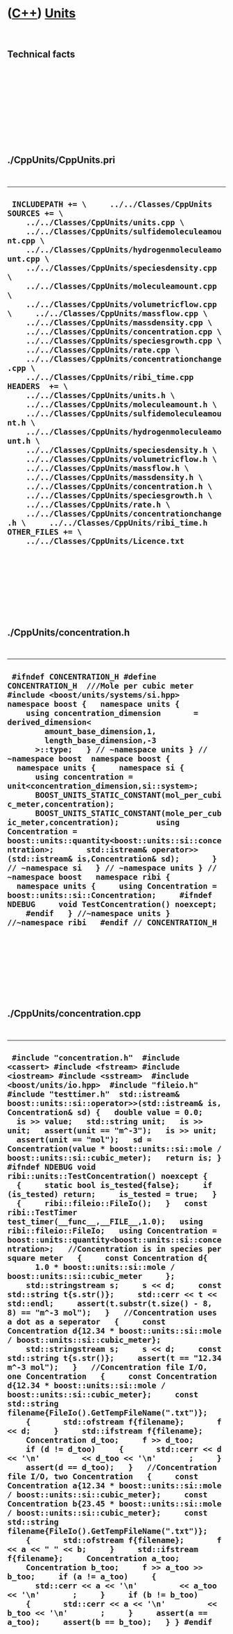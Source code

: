 



 

 

 

 

 

([C++](Cpp.htm)) [Units](CppUnits.htm)
======================================

 

Technical facts
---------------

 

 

 

 

 

 

./CppUnits/CppUnits.pri
-----------------------

 

  --------------------------------------------------------------------------------------------------------------------------------------------------------------------------------------------------------------------------------------------------------------------------------------------------------------------------------------------------------------------------------------------------------------------------------------------------------------------------------------------------------------------------------------------------------------------------------------------------------------------------------------------------------------------------------------------------------------------------------------------------------------------------------------------------------------------------------------------------------------------------------------------------------------------------------------------------------------------------------------------------------------------------------------------------------------------------------------------------------------------------------------------------------------------------------------------------------------------------------------------------------------------------------------------------------------------------------------------------------------------------
  ` INCLUDEPATH += \     ../../Classes/CppUnits  SOURCES += \     ../../Classes/CppUnits/units.cpp \     ../../Classes/CppUnits/sulfidemoleculeamount.cpp \     ../../Classes/CppUnits/hydrogenmoleculeamount.cpp \     ../../Classes/CppUnits/speciesdensity.cpp \     ../../Classes/CppUnits/moleculeamount.cpp \     ../../Classes/CppUnits/volumetricflow.cpp \     ../../Classes/CppUnits/massflow.cpp \     ../../Classes/CppUnits/massdensity.cpp \     ../../Classes/CppUnits/concentration.cpp \     ../../Classes/CppUnits/speciesgrowth.cpp \     ../../Classes/CppUnits/rate.cpp \     ../../Classes/CppUnits/concentrationchange.cpp \     ../../Classes/CppUnits/ribi_time.cpp  HEADERS  += \     ../../Classes/CppUnits/units.h \     ../../Classes/CppUnits/moleculeamount.h \     ../../Classes/CppUnits/sulfidemoleculeamount.h \     ../../Classes/CppUnits/hydrogenmoleculeamount.h \     ../../Classes/CppUnits/speciesdensity.h \     ../../Classes/CppUnits/volumetricflow.h \     ../../Classes/CppUnits/massflow.h \     ../../Classes/CppUnits/massdensity.h \     ../../Classes/CppUnits/concentration.h \     ../../Classes/CppUnits/speciesgrowth.h \     ../../Classes/CppUnits/rate.h \     ../../Classes/CppUnits/concentrationchange.h \     ../../Classes/CppUnits/ribi_time.h  OTHER_FILES += \     ../../Classes/CppUnits/Licence.txt`
  --------------------------------------------------------------------------------------------------------------------------------------------------------------------------------------------------------------------------------------------------------------------------------------------------------------------------------------------------------------------------------------------------------------------------------------------------------------------------------------------------------------------------------------------------------------------------------------------------------------------------------------------------------------------------------------------------------------------------------------------------------------------------------------------------------------------------------------------------------------------------------------------------------------------------------------------------------------------------------------------------------------------------------------------------------------------------------------------------------------------------------------------------------------------------------------------------------------------------------------------------------------------------------------------------------------------------------------------------------------------------

 

 

 

 

 

./CppUnits/concentration.h
--------------------------

 

  -------------------------------------------------------------------------------------------------------------------------------------------------------------------------------------------------------------------------------------------------------------------------------------------------------------------------------------------------------------------------------------------------------------------------------------------------------------------------------------------------------------------------------------------------------------------------------------------------------------------------------------------------------------------------------------------------------------------------------------------------------------------------------------------------------------------------------------------------------------------------------------------------------------------------------------------------------------------------------------------------------------------------------------------------------------------------------------------------------------------
  ` #ifndef CONCENTRATION_H #define CONCENTRATION_H  ///Mole per cubic meter #include <boost/units/systems/si.hpp>  namespace boost {   namespace units {     using concentration_dimension       = derived_dimension<         amount_base_dimension,1,         length_base_dimension,-3       >::type;   } // ~namespace units } // ~namespace boost  namespace boost {   namespace units {     namespace si {        using concentration = unit<concentration_dimension,si::system>;       BOOST_UNITS_STATIC_CONSTANT(mol_per_cubic_meter,concentration);       BOOST_UNITS_STATIC_CONSTANT(mole_per_cubic_meter,concentration);        using Concentration = boost::units::quantity<boost::units::si::concentration>;       std::istream& operator>>(std::istream& is,Concentration& sd);       } // ~namespace si   } // ~namespace units } // ~namespace boost   namespace ribi {   namespace units {     using Concentration = boost::units::si::Concentration;     #ifndef NDEBUG     void TestConcentration() noexcept;     #endif   } //~namespace units } //~namespace ribi   #endif // CONCENTRATION_H`
  -------------------------------------------------------------------------------------------------------------------------------------------------------------------------------------------------------------------------------------------------------------------------------------------------------------------------------------------------------------------------------------------------------------------------------------------------------------------------------------------------------------------------------------------------------------------------------------------------------------------------------------------------------------------------------------------------------------------------------------------------------------------------------------------------------------------------------------------------------------------------------------------------------------------------------------------------------------------------------------------------------------------------------------------------------------------------------------------------------------------

 

 

 

 

 

./CppUnits/concentration.cpp
----------------------------

 

  ----------------------------------------------------------------------------------------------------------------------------------------------------------------------------------------------------------------------------------------------------------------------------------------------------------------------------------------------------------------------------------------------------------------------------------------------------------------------------------------------------------------------------------------------------------------------------------------------------------------------------------------------------------------------------------------------------------------------------------------------------------------------------------------------------------------------------------------------------------------------------------------------------------------------------------------------------------------------------------------------------------------------------------------------------------------------------------------------------------------------------------------------------------------------------------------------------------------------------------------------------------------------------------------------------------------------------------------------------------------------------------------------------------------------------------------------------------------------------------------------------------------------------------------------------------------------------------------------------------------------------------------------------------------------------------------------------------------------------------------------------------------------------------------------------------------------------------------------------------------------------------------------------------------------------------------------------------------------------------------------------------------------------------------------------------------------------------------------------------------------------------------------------------------------------------------------------------------------------------------------------------------------------------------------------------------------------------------------------------------------------------------------------------------------------------------------------------------------------------------------------------------------------------------------------------------------------------------------------------------------------------------------------------------------------------------------------------------------
  ` #include "concentration.h"  #include <cassert> #include <fstream> #include <iostream> #include <sstream>  #include <boost/units/io.hpp>  #include "fileio.h" #include "testtimer.h"  std::istream& boost::units::si::operator>>(std::istream& is, Concentration& sd) {   double value = 0.0;   is >> value;   std::string unit;   is >> unit;   assert(unit == "m^-3");   is >> unit;   assert(unit == "mol");   sd = Concentration(value * boost::units::si::mole / boost::units::si::cubic_meter);   return is; }  #ifndef NDEBUG void ribi::units::TestConcentration() noexcept {   {     static bool is_tested{false};     if (is_tested) return;     is_tested = true;   }   {     ribi::fileio::FileIo();   }   const ribi::TestTimer test_timer(__func__,__FILE__,1.0);   using ribi::fileio::FileIo;   using Concentration = boost::units::quantity<boost::units::si::concentration>;   //Concentration is in species per square meter   {     const Concentration d{       1.0 * boost::units::si::mole / boost::units::si::cubic_meter     };     std::stringstream s;     s << d;     const std::string t{s.str()};     std::cerr << t << std::endl;     assert(t.substr(t.size() - 8, 8) == "m^-3 mol");   }   //Concentration uses a dot as a seperator   {     const Concentration d{12.34 * boost::units::si::mole / boost::units::si::cubic_meter};     std::stringstream s;     s << d;     const std::string t{s.str()};     assert(t == "12.34 m^-3 mol");   }   //Concentration file I/O, one Concentration   {     const Concentration d{12.34 * boost::units::si::mole / boost::units::si::cubic_meter};     const std::string filename{FileIo().GetTempFileName(".txt")};     {       std::ofstream f{filename};       f << d;     }     std::ifstream f{filename};     Concentration d_too;     f >> d_too;     if (d != d_too)     {       std::cerr << d << '\n'         << d_too << '\n'       ;     }     assert(d == d_too);   }   //Concentration file I/O, two Concentration   {     const Concentration a{12.34 * boost::units::si::mole / boost::units::si::cubic_meter};     const Concentration b{23.45 * boost::units::si::mole / boost::units::si::cubic_meter};     const std::string filename{FileIo().GetTempFileName(".txt")};     {       std::ofstream f{filename};       f << a << " " << b;     }     std::ifstream f{filename};     Concentration a_too;     Concentration b_too;     f >> a_too >> b_too;     if (a != a_too)     {       std::cerr << a << '\n'         << a_too << '\n'       ;     }     if (b != b_too)     {       std::cerr << a << '\n'         << b_too << '\n'       ;     }     assert(a == a_too);     assert(b == b_too);   } } #endif`
  ----------------------------------------------------------------------------------------------------------------------------------------------------------------------------------------------------------------------------------------------------------------------------------------------------------------------------------------------------------------------------------------------------------------------------------------------------------------------------------------------------------------------------------------------------------------------------------------------------------------------------------------------------------------------------------------------------------------------------------------------------------------------------------------------------------------------------------------------------------------------------------------------------------------------------------------------------------------------------------------------------------------------------------------------------------------------------------------------------------------------------------------------------------------------------------------------------------------------------------------------------------------------------------------------------------------------------------------------------------------------------------------------------------------------------------------------------------------------------------------------------------------------------------------------------------------------------------------------------------------------------------------------------------------------------------------------------------------------------------------------------------------------------------------------------------------------------------------------------------------------------------------------------------------------------------------------------------------------------------------------------------------------------------------------------------------------------------------------------------------------------------------------------------------------------------------------------------------------------------------------------------------------------------------------------------------------------------------------------------------------------------------------------------------------------------------------------------------------------------------------------------------------------------------------------------------------------------------------------------------------------------------------------------------------------------------------------------------------

 

 

 

 

 

./CppUnits/concentrationchange.h
--------------------------------

 

  -----------------------------------------------------------------------------------------------------------------------------------------------------------------------------------------------------------------------------------------------------------------------------------------------------------------------------------------------------------------------------------------------------------------------------------------------------------------------------------------------------------------------------------------------------------------------------------------------------------------------------------------------------------------------------------------------------------------------------------------------------------------------------------------------------------------------------------------------------------------------------------------------------------------------------------------------------------------------------------------------------------------------------------------------------------------------------------------------------------------------------------------------------------------------------------------------------------------------------------------------------------------------------------------------------------------------------------------------------------------------------------------------------------------------------------------------------------------------------------------------------------------------------
  ` #ifndef CONCENTRATIONCHANGE_H #define CONCENTRATIONCHANGE_H  //Species growth: // The change in species density per time  #include "concentration.h" #include <boost/units/systems/si.hpp>  #pragma GCC diagnostic push #pragma GCC diagnostic ignored "-Weffc++" #pragma GCC diagnostic ignored "-Wunused-local-typedefs" #include <boost/units/io.hpp> #include <boost/units/systems/si.hpp> #include <boost/units/systems/si/prefixes.hpp> #pragma GCC diagnostic pop  namespace boost {   namespace units {     typedef derived_dimension<       amount_base_dimension,1,       length_base_dimension,-3,       time_base_dimension,-1     >::type concentration_change_dimension;   } // namespace units } // namespace boost  namespace boost {   namespace units {     namespace si {       typedef unit<concentration_change_dimension,si::system> concentration_change;       BOOST_UNITS_STATIC_CONSTANT(mole_per_cubic_meter_per_second,concentration_change);        using ConcentrationChange = boost::units::quantity<boost::units::si::concentration_change>;       std::istream& operator>>(std::istream& is,ConcentrationChange& sd);      } // namespace si   } // namespace units } //namespace boost  namespace ribi {   namespace units {      using ConcentrationChange = boost::units::quantity<boost::units::si::concentration_change>;      #ifndef NDEBUG     void TestConcentrationChange() noexcept;     #endif   } //~namespace units } //~namespace ribi   #endif // CONCENTRATIONCHANGE_H`
  -----------------------------------------------------------------------------------------------------------------------------------------------------------------------------------------------------------------------------------------------------------------------------------------------------------------------------------------------------------------------------------------------------------------------------------------------------------------------------------------------------------------------------------------------------------------------------------------------------------------------------------------------------------------------------------------------------------------------------------------------------------------------------------------------------------------------------------------------------------------------------------------------------------------------------------------------------------------------------------------------------------------------------------------------------------------------------------------------------------------------------------------------------------------------------------------------------------------------------------------------------------------------------------------------------------------------------------------------------------------------------------------------------------------------------------------------------------------------------------------------------------------------------

 

 

 

 

 

./CppUnits/concentrationchange.cpp
----------------------------------

 

  -----------------------------------------------------------------------------------------------------------------------------------------------------------------------------------------------------------------------------------------------------------------------------------------------------------------------------------------------------------------------------------------------------------------------------------------------------------------------------------------------------------------------------------------------------------------------------------------------------------------------------------------------------------------------------------------------------------------------------------------------------------------------------------------------------------------------------------------------------------------------------------------------------------------------------------------------------------------------------------------------------------------------------------------------------------------------------------------------------------------------------------------------------------------------------------------------------------------------------------------------------------------------------------------------------------------------------------------------------------------------------------------------------------------------------------------------------------------------------------------------------------------------------------------------------------------------------------------------------------------------------------------------------------------------------------------------------------------------------------------------------------------------------------------------------------------------------------------------------------------------------------------------------------------------------------------------------------------------------------------------------------------------------------------------------------------------------------------------------------------------------------------------------------------------------------------------------------------------------------------------------------------------------------------------------------------------------------------------------------------------------------------------------------------------------------------------------------------------------------------------------------------------------------------------------------------------------------------------------------------------------------------------------------------------------------------------------------------------------------------------------------------------------------------------------------------------------------------------------------------------------------------------------------------------------------------------------------------------------------------------------------------------------------------------------------------------------------------------------------------------------------------------------------------------------------------------------------------------------------------------------------------------------------------------------------------------------------------------------------------------------------------------------------------------------------------------------------------------------------------------------------------------------------------------------------------------------------------------------------------------------------------------------------------------------------------------------------------------------------------------------------------------------------------------------------------------------------------------------------------------------------------------------------------------------------------------------------------------------------------------------------------------------------------------------------------------------------------------------------------------------------------------------------------------------------------------------------------------------------------------------------------------------------------------------------------------------------------------------------------------
  `  #include "concentrationchange.h"  #include <boost/units/io.hpp>  #include <iostream> #include <fstream> #include <sstream>  #include "fileio.h" #include "testtimer.h"  #include "concentration.h" #include "rate.h"  std::istream& boost::units::si::operator>>(std::istream& is, ConcentrationChange& sd) {   double value = 0.0;   is >> value;   std::string unit;   is >> unit;   assert(unit == "m^-3");   is >> unit;   assert(unit == "mol");   is >> unit;   assert(unit == "s^-1");   sd = ConcentrationChange(     value     * boost::units::si::mole_per_cubic_meter_per_second);   return is; }  #ifndef NDEBUG void ribi::units::TestConcentrationChange() noexcept {   {     static bool is_tested{false};     if (is_tested) return;     is_tested = true;   }   {     ribi::fileio::FileIo();     TestConcentration();     TestRate();   }   const TestTimer test_timer(__func__,__FILE__,1.0);   using ribi::fileio::FileIo;   using ConcentrationChange = boost::units::quantity<boost::units::si::concentration_change>;   //Concentration density is in species per square meter   {     const ConcentrationChange d{       1.0 * boost::units::si::mole_per_cubic_meter_per_second};     std::stringstream s;     s << d;     const std::string t{s.str()};     //std::cerr << t << std::endl;     assert(t.substr(t.size() - 13,13) == "m^-3 mol s^-1");   }   //Concentration density uses a dot as a seperator   {     const ConcentrationChange d{12.34 * boost::units::si::mole_per_cubic_meter_per_second};     std::stringstream s;     s << d;     const std::string t{s.str()};     assert(t == "12.34 m^-3 mol s^-1");   }   //Concentration growth can be multiplied by an area to obtain the growth rate   {     using Area = boost::units::quantity<boost::units::si::area>;     const ConcentrationChange d{0.1 * boost::units::si::mole_per_cubic_meter_per_second};     const Area a(123.4 * boost::units::si::square_meter);     const auto n = d * a;     std::stringstream s;     s << n;     const std::string t{s.str()};     assert(t.substr(t.size() - 4, 4) == "s^-1");   }   //Concentration density file I/O, one ConcentrationChange   {     const ConcentrationChange d{12.34 * boost::units::si::mole_per_cubic_meter_per_second};     const std::string filename{FileIo().GetTempFileName(".txt")};     {       std::ofstream f{filename};       f << d;     }     std::ifstream f{filename};     ConcentrationChange d_too;     f >> d_too;     if (d != d_too)     {       std::cerr << d << '\n'         << d_too << '\n'       ;     }     assert(d == d_too);   }   //Concentration density file I/O, two ConcentrationChange   {     const ConcentrationChange a{12.34 * boost::units::si::mole_per_cubic_meter_per_second};     const ConcentrationChange b{23.45 * boost::units::si::mole_per_cubic_meter_per_second};     const std::string filename{FileIo().GetTempFileName(".txt")};     {       std::ofstream f{filename};       f << a << " " << b;     }     std::ifstream f{filename};     ConcentrationChange a_too;     ConcentrationChange b_too;     f >> a_too >> b_too;     if (a != a_too)     {       std::cerr << a << '\n'         << a_too << '\n'       ;     }     assert(a == a_too);     if (b != b_too)     {       std::cerr << b << '\n'         << b_too << '\n'       ;     }     assert(b == b_too);   }   //Combining ConcentrationDensity, ConcentrationChange and Rate   //Exponential growth   {     const double n_unitless{0.7};     const double r_unitless{1.3};     const Concentration n{n_unitless * boost::units::si::mole_per_cubic_meter};     const Rate r{r_unitless * boost::units::si::per_second};     const ConcentrationChange dndt{n * r};     assert(dndt.value() == n_unitless * r_unitless);   }   //Logistic growth   {     const double n_unitless{0.7};     const double k_unitless{2.0};     const double r_unitless{1.3};     const Concentration n{n_unitless * boost::units::si::mole_per_cubic_meter};     const Concentration k{k_unitless * boost::units::si::mole_per_cubic_meter};     const Rate r{r_unitless * boost::units::si::per_second};     const ConcentrationChange dndt{ n * r * (1.0 - (n / k))};     assert(dndt.value() == n_unitless * r_unitless * (1.0 - (n_unitless / k_unitless)));   }   assert(1==2); } #endif`
  -----------------------------------------------------------------------------------------------------------------------------------------------------------------------------------------------------------------------------------------------------------------------------------------------------------------------------------------------------------------------------------------------------------------------------------------------------------------------------------------------------------------------------------------------------------------------------------------------------------------------------------------------------------------------------------------------------------------------------------------------------------------------------------------------------------------------------------------------------------------------------------------------------------------------------------------------------------------------------------------------------------------------------------------------------------------------------------------------------------------------------------------------------------------------------------------------------------------------------------------------------------------------------------------------------------------------------------------------------------------------------------------------------------------------------------------------------------------------------------------------------------------------------------------------------------------------------------------------------------------------------------------------------------------------------------------------------------------------------------------------------------------------------------------------------------------------------------------------------------------------------------------------------------------------------------------------------------------------------------------------------------------------------------------------------------------------------------------------------------------------------------------------------------------------------------------------------------------------------------------------------------------------------------------------------------------------------------------------------------------------------------------------------------------------------------------------------------------------------------------------------------------------------------------------------------------------------------------------------------------------------------------------------------------------------------------------------------------------------------------------------------------------------------------------------------------------------------------------------------------------------------------------------------------------------------------------------------------------------------------------------------------------------------------------------------------------------------------------------------------------------------------------------------------------------------------------------------------------------------------------------------------------------------------------------------------------------------------------------------------------------------------------------------------------------------------------------------------------------------------------------------------------------------------------------------------------------------------------------------------------------------------------------------------------------------------------------------------------------------------------------------------------------------------------------------------------------------------------------------------------------------------------------------------------------------------------------------------------------------------------------------------------------------------------------------------------------------------------------------------------------------------------------------------------------------------------------------------------------------------------------------------------------------------------------------------------------------------------------------------------

 

 

 

 

 

./CppUnits/hydrogenmoleculeamount.h
-----------------------------------

 

  ----------------------------------------------------------------------------------------------------------------------------------------------------------------------------------------------------------------------------------------------------------------------------------------------------------------------------------------------------------------------------------------------------------------------------------------------------------------------------------------------------------------------------------------------------------------------------------------------------------------------------------------------------------------------------------------------------------------------------------------------------------------------------------------------------------------------------------------------------------------------------------------------------------------------------------------------
  ` #ifndef HYDROGENMOLECULEAMOUNT_H #define HYDROGENMOLECULEAMOUNT_H  #include <boost/units/systems/si.hpp>  namespace boost {   namespace units {     struct hydrogen_molecule_amount_dimension_tag : base_dimension<boost::units::amount_base_dimension,1>{};     typedef derived_dimension<hydrogen_molecule_amount_dimension_tag,1>::type hydrogen_molecule_amount_dimension;   } // namespace units } // namespace boost   namespace boost {   namespace units {     namespace si {       typedef unit<hydrogen_molecule_amount_dimension,si::system> hydrogen_molecule_amount;       BOOST_UNITS_STATIC_CONSTANT(hydrogen_molecules_mol,hydrogen_molecule_amount);     } // namespace si   } // namespace units } //namespace boost  namespace ribi {   namespace units {     #ifndef NDEBUG     void TestHydrogenMoleculeAmount() noexcept;     #endif   } //~namespace units } //~namespace ribi  #endif // HYDROGENMOLECULEAMOUNT_H`
  ----------------------------------------------------------------------------------------------------------------------------------------------------------------------------------------------------------------------------------------------------------------------------------------------------------------------------------------------------------------------------------------------------------------------------------------------------------------------------------------------------------------------------------------------------------------------------------------------------------------------------------------------------------------------------------------------------------------------------------------------------------------------------------------------------------------------------------------------------------------------------------------------------------------------------------------------

 

 

 

 

 

./CppUnits/hydrogenmoleculeamount.cpp
-------------------------------------

 

  -------------------------------------------------------------------------------------------------------------------------------------------------------------------------------------------------------------------------------------------------------------------------------------------------------------------------------------------------------------------------------------------------------------------------------------------------------------------------------------------------------------------------------------------------------------------------------------------------------------------------------------------------------------------------------------------------------------------------------------------------------------------------------------------------------------------------------------------------------------------------------------------------------------------------------------------------------------------------------------------------------------------------------------------------------------------------------------------------------------------------------------------------------------------------------------------------------------------------------------------------------------------------------------------------------------------------------------------------------------------------------------------------------------------------------------------------------------------------------------------
  ` #ifndef NDEBUG #include "hydrogenmoleculeamount.h"  #include <sstream> #include <iostream>  #include <boost/units/io.hpp>  #include "testtimer.h" void ribi::units::TestHydrogenMoleculeAmount() noexcept {   {     static bool is_tested{false};     if (is_tested) return;     is_tested = true;   }   using HydrogenMoleculeAmount = boost::units::quantity<boost::units::si::hydrogen_molecule_amount>;   //Hydrogen molecule amounts can be displayed   {     const HydrogenMoleculeAmount sa{1.0 * boost::units::si::hydrogen_molecules_mol};     std::stringstream s;     s << sa;     const std::string t{s.str()};     assert(!t.empty());   }   //#define FIX_ISSUE_999   #ifdef FIX_ISSUE_999   //Hydrogen molecule amounts are in mole   {     const HydrogenMoleculeAmount sa{1.0 * boost::units::si::hydrogen_molecules_mol};     std::stringstream s;     s << sa;     const std::string t{s.str()};     assert(!t.empty());     std::cout << t << std::endl;     assert(t.substr(t.size()-3,3) == "mol");   }   #endif   //Can add hydrogen molecule amounts   {     const double a{1.0};     const double b{2.0};     const double c{a + b};     const HydrogenMoleculeAmount sa{a * boost::units::si::hydrogen_molecules_mol};     const HydrogenMoleculeAmount sb{b * boost::units::si::hydrogen_molecules_mol};     const HydrogenMoleculeAmount sc{sa + sb};     assert(sc == HydrogenMoleculeAmount{c * boost::units::si::hydrogen_molecules_mol});   } } #endif`
  -------------------------------------------------------------------------------------------------------------------------------------------------------------------------------------------------------------------------------------------------------------------------------------------------------------------------------------------------------------------------------------------------------------------------------------------------------------------------------------------------------------------------------------------------------------------------------------------------------------------------------------------------------------------------------------------------------------------------------------------------------------------------------------------------------------------------------------------------------------------------------------------------------------------------------------------------------------------------------------------------------------------------------------------------------------------------------------------------------------------------------------------------------------------------------------------------------------------------------------------------------------------------------------------------------------------------------------------------------------------------------------------------------------------------------------------------------------------------------------------

 

 

 

 

 

./CppUnits/massdensity.h
------------------------

 

  ---------------------------------------------------------------------------------------------------------------------------------------------------------------------------------------------------------------------------------------------------------------------------------------------------------------------------------------------------------------------------------------------------------------------------------------------------------------------------------------------------------------------------------------------------------------------------------------------------------------------------------------------------------------------------------------------------------------------------------------------------------------------------------------------------------------------------------------------------------------------------------------------------------------------------------------------------------------------------------------------------------------------------------------------------------------------------------------------------------------------------------------------------------------------------------------------------------------------------------------------------------------------------------------------------------------------------------------------------------------------------------
  ` #ifndef MASSDENSITY_H #define MASSDENSITY_H  // Mass per square meter //#include <boost/units/systems/si.hpp> #include <boost/units/systems/si/mass_density.hpp>  /* #include <iosfwd> #include <boost/units/systems/si.hpp>   namespace boost {   namespace units {     typedef derived_dimension<       mass_base_dimension,1,       length_base_dimension,-2     >::type mass_density_dimension;   } // ~namespace units } // ~namespace boost  namespace boost {   namespace units {     namespace si {        using mass_density = unit<mass_density_dimension,si::system>;       BOOST_UNITS_STATIC_CONSTANT(mass_per_square_meter,mass_density);       BOOST_UNITS_STATIC_CONSTANT(mass_per_square_meters,mass_density);        using MassDensity = boost::units::quantity<boost::units::si::mass_density>;       std::istream& operator>>(std::istream& is,SpeciesDensity& sd);       } // ~namespace si   } // ~namespace units } // ~namespace boost  */  namespace ribi {   namespace units {      #ifndef NDEBUG     void TestMassDensity() noexcept;     #endif      //using MassDensity = boost::units::quantity<boost::units::si::mass_density>;      //std::string ToStr(const SpeciesDensity& density) noexcept;     //SpeciesDensity ToSpeciesDensity(const std::string& s) noexcept;    } //~namespace units } //~namespace ribi  #endif // MASSDENSITY_H`
  ---------------------------------------------------------------------------------------------------------------------------------------------------------------------------------------------------------------------------------------------------------------------------------------------------------------------------------------------------------------------------------------------------------------------------------------------------------------------------------------------------------------------------------------------------------------------------------------------------------------------------------------------------------------------------------------------------------------------------------------------------------------------------------------------------------------------------------------------------------------------------------------------------------------------------------------------------------------------------------------------------------------------------------------------------------------------------------------------------------------------------------------------------------------------------------------------------------------------------------------------------------------------------------------------------------------------------------------------------------------------------------

 

 

 

 

 

./CppUnits/massdensity.cpp
--------------------------

 

  --------------------------------------------------------------------------------------------------------------------------------------------------------------------------------------------------------------------------------------------------------------------------------------------------------------------------------------------------------------------------------------------------------------------------------------------------------------------------------------------------------------------------------------------------------------------------------------------------------------------------------------------------------------------------------------------------------------------------------------------------------------------------------------------------------------------------------------------------------------------------------------------------------------------------------------------------------------------------------------------------------------------------------------------------------------------------------------------------------------------------------------------------------------------------------------------------------------------------------------------------------------------------------------------------------------------------------------------------------------------------------------------------------------------------------------------------------------------------------------------------------------------------------------------------------------------------------------------------------------------------------------------------------------------------------------------------------------------------------------------------------------------------------------------------------------------------------------------------------------------------------------------------------------------------------------------------------------------------------------------------------------------------------------------------------------------------------------------------------------------------------------------------------------------------------------------------------------------------------------------------------------------------------------------------------
  ` #ifndef NDEBUG  #include "massdensity.h"  #include <boost/units/io.hpp>  #include <iostream> #include <fstream> #include <sstream>  #include "fileio.h" #include "testtimer.h"  #ifdef RIBI_USE_MASS_DENSITY std::istream& boost::units::si::operator>>(std::istream& is, MassDensity& sd) {   double value = 0.0;   is >> value;   std::string unit;   is >> unit;   assert(unit == "m^-2");   sd = MassDensity(value * boost::units::si::mass_per_square_meter);   return is; } #endif  void ribi::units::TestMassDensity() noexcept {   {     static bool is_tested{false};     if (is_tested) return;     is_tested = true;   }   {     ribi::fileio::FileIo();   }   const TestTimer test_timer(__func__,__FILE__,1.0);   #ifdef RIBI_USE_MASS_DENSITY   using ribi::fileio::FileIo;   using MassDensity = boost::units::quantity<boost::units::si::mass_density>;   //Mass density is in mass per square meter   {     const MassDensity d{1.0 * boost::units::si::mass_per_square_meter};     std::stringstream s;     s << d;     const std::string t{s.str()};     assert(t.substr(t.size() - 4, 4) == "m^-2");   }   //Mass density uses a dot as a seperator   {     const MassDensity d{12.34 * boost::units::si::mass_per_square_meter};     std::stringstream s;     s << d;     const std::string t{s.str()};     assert(t == "12.34 m^-2");   }   //Mass density can be multiplied by an area to obtain the number of mass   {     using Area = boost::units::quantity<boost::units::si::area>;     const MassDensity d{0.1 * boost::units::si::mass_per_square_meter};     const Area a(123.4 * boost::units::si::square_meter);     const auto n = d * a;     std::stringstream s;     s << n;     const std::string t{s.str()};     assert(t.substr(t.size() - 13, 13) == "dimensionless");   }   //Mass density file I/O   {     const MassDensity d{12.34 * boost::units::si::mass_per_square_meter};     const std::string filename{FileIo().GetTempFileName(".txt")};     {       std::ofstream f{filename};       f << d;     }     std::ifstream f{filename};     MassDensity d_too;     f >> d_too;     if (d != d_too)     {       std::cerr << d << '\n'         << d_too << '\n'       ;     }     assert(d == d_too);   }   #endif // RIBI_USE_MASS_DENSITY }  #endif`
  --------------------------------------------------------------------------------------------------------------------------------------------------------------------------------------------------------------------------------------------------------------------------------------------------------------------------------------------------------------------------------------------------------------------------------------------------------------------------------------------------------------------------------------------------------------------------------------------------------------------------------------------------------------------------------------------------------------------------------------------------------------------------------------------------------------------------------------------------------------------------------------------------------------------------------------------------------------------------------------------------------------------------------------------------------------------------------------------------------------------------------------------------------------------------------------------------------------------------------------------------------------------------------------------------------------------------------------------------------------------------------------------------------------------------------------------------------------------------------------------------------------------------------------------------------------------------------------------------------------------------------------------------------------------------------------------------------------------------------------------------------------------------------------------------------------------------------------------------------------------------------------------------------------------------------------------------------------------------------------------------------------------------------------------------------------------------------------------------------------------------------------------------------------------------------------------------------------------------------------------------------------------------------------------------------

 

 

 

 

 

./CppUnits/massflow.h
---------------------

 

  ---------------------------------------------------------------------------------------------------------------------------------------------------------------------------------------------------------------------------------------------------------------------------------------------------------------------------------------------------------------------------------------------------------------------------------------------------------------------------------------------------------------------------------------------------------------------------------------------------------------------------------------------------------------------------------------------------------------------------------------------------------------------------------------------------------------------------------------------------------------------------------------------------------------------------------------------------------------------------
  ` #ifndef MASSFLOW_H #define MASSFLOW_H  #include <boost/units/systems/si.hpp>  namespace boost {   namespace units {     typedef derived_dimension<         mass_base_dimension,1,         time_base_dimension,-1       >::type mass_flow_dimension     ;   } // namespace units } // namespace boost  namespace boost {   namespace units {     namespace si {       typedef unit<mass_flow_dimension,si::system> mass_flow;       BOOST_UNITS_STATIC_CONSTANT(kilogram_per_second,mass_flow);       BOOST_UNITS_STATIC_CONSTANT(kilogramme_meters_per_second,mass_flow);       BOOST_UNITS_STATIC_CONSTANT(kilograms_metre_per_second,mass_flow);       BOOST_UNITS_STATIC_CONSTANT(kilogrammes_metres_per_second,mass_flow);     } // namespace si   } // namespace units } //namespace boost  namespace ribi {   namespace units {     #ifndef NDEBUG     void TestMassFlow() noexcept;     #endif   } //~namespace units } //~namespace ribi  #endif // MASSFLOW_H`
  ---------------------------------------------------------------------------------------------------------------------------------------------------------------------------------------------------------------------------------------------------------------------------------------------------------------------------------------------------------------------------------------------------------------------------------------------------------------------------------------------------------------------------------------------------------------------------------------------------------------------------------------------------------------------------------------------------------------------------------------------------------------------------------------------------------------------------------------------------------------------------------------------------------------------------------------------------------------------------

 

 

 

 

 

./CppUnits/massflow.cpp
-----------------------

 

  ----------------------------------------------------------------------------------------------------------------------------------------------------------------------------------------------------------------------------------------------------------------------------------------------------------------------------------------------------------------------------------------------------------------------------------------------------------------------------------------------------------------------------------------------------------------------------------------------------------------------------------------------------------------------------------------------------------------------------------------------------------------------------------------------------------------------------------------------------------------------------------------------------------------------------------------------------------------------------------------------------------------------------------------------------------------------------------------------------------------------------------------------------------------------------------------------------------------------------------------------------------------------------------------------------------------------------------------------------------------------------------------------------------------------------------------------------------------------------------------------------------------------------------------------------------------------------------------------------------------------------------------------------------------------------------------------------------------------------------------------------------------------------------------------------------------------------------------------------------------------------------------------------------------------------------------------------------------------------------------------------------------------------------------------------------
  ` #ifndef NDEBUG #include "massflow.h"  #include <iostream> #include <sstream>  #include <boost/units/io.hpp>  #include "testtimer.h" #include "volumetricflow.h"  void ribi::units::TestMassFlow() noexcept {   {     static bool is_tested{false};     if (is_tested) return;     is_tested = true;   }   const TestTimer test_timer(__func__,__FILE__,1.0);   //Allow one extra TestTimer, to test MassFlow <-> VolumetricFlow   test_timer.SetMaxCnt(2);    using MassFlow = boost::units::quantity<boost::units::si::mass_flow>;   using Mass = boost::units::quantity<boost::units::si::mass>;   using Time = boost::units::quantity<boost::units::si::time>;   //MassFlow has unit mass per second, 'kg s^-1'   {     const MassFlow phi_m{         1.0       * boost::units::si::kilogram / boost::units::si::second     };     std::stringstream s;     s << phi_m;     const std::string t{s.str()};     assert(t.substr(t.size() - 7,7) == "kg s^-1");   }   //MassFlow can be obtained by dividing a mass by a time unit   {     const Mass mass{1.0 * boost::units::si::kilogram};     const Time time{1.0 * boost::units::si::second};     const MassFlow phi_m{mass / time};   }   //MassFlow can be converted to VolumetricFlow   {     using Volume = boost::units::quantity<boost::units::si::volume>;     using VolumetricFlow = boost::units::quantity<boost::units::si::volumetric_flow>;     using Density = boost::units::quantity<boost::units::si::mass_density>;      const Volume v{1.0 * boost::units::si::cubic_meter};     const Time t{1.0 * boost::units::si::second};     const MassFlow phi_m{       1.0 * boost::units::si::kilogram / boost::units::si::second     };     const Density d{       1.0 * boost::units::si::kilogram / boost::units::si::cubic_meter     };     const VolumetricFlow phi_v{phi_m / d};     //const VolumetricFlow phi_v_wrong{phi_m * d}; //GOOD: does not compile     //const VolumetricFlow phi_v_wrong{d / phi_m}; //GOOD: does not compile   }   test_timer.SetMaxCnt(1); } #endif`
  ----------------------------------------------------------------------------------------------------------------------------------------------------------------------------------------------------------------------------------------------------------------------------------------------------------------------------------------------------------------------------------------------------------------------------------------------------------------------------------------------------------------------------------------------------------------------------------------------------------------------------------------------------------------------------------------------------------------------------------------------------------------------------------------------------------------------------------------------------------------------------------------------------------------------------------------------------------------------------------------------------------------------------------------------------------------------------------------------------------------------------------------------------------------------------------------------------------------------------------------------------------------------------------------------------------------------------------------------------------------------------------------------------------------------------------------------------------------------------------------------------------------------------------------------------------------------------------------------------------------------------------------------------------------------------------------------------------------------------------------------------------------------------------------------------------------------------------------------------------------------------------------------------------------------------------------------------------------------------------------------------------------------------------------------------------

 

 

 

 

 

./CppUnits/moleculeamount.h
---------------------------

 

  ----------------------------------------------------------------------------------------------------------------------------------------------------------------------------------------------------------------------------------------------------------------------------------------------------------------------------------------------------------------------------------------------------------------------------------------------------------------------------------------------------------------------------------------------------------------------------------------------------------------------------------------------------------------------------------------------------------------------------------------------------------------------------------------------------------------------------
  ` #ifndef MOLECULEAMOUNT_H #define MOLECULEAMOUNT_H  #include <boost/units/systems/si.hpp>  namespace boost {   namespace units {     //1 states that the amount is in moles (of molecules, in this context)     typedef derived_dimension<boost::units::amount_base_dimension,1>::type molecule_amount_dimension;   } // namespace units } // namespace boost   namespace boost {   namespace units {     namespace si {       typedef unit<molecule_amount_dimension,si::system> molecule_amount;       BOOST_UNITS_STATIC_CONSTANT(molecules_mol,molecule_amount);     } // namespace si   } // namespace units } //namespace boost  namespace ribi {   namespace units {     #ifndef NDEBUG     void TestMoleculeAmount() noexcept;     #endif   } //~namespace units } //~namespace ribi  #endif // MOLECULEAMOUNT_H`
  ----------------------------------------------------------------------------------------------------------------------------------------------------------------------------------------------------------------------------------------------------------------------------------------------------------------------------------------------------------------------------------------------------------------------------------------------------------------------------------------------------------------------------------------------------------------------------------------------------------------------------------------------------------------------------------------------------------------------------------------------------------------------------------------------------------------------------

 

 

 

 

 

./CppUnits/moleculeamount.cpp
-----------------------------

 

  ----------------------------------------------------------------------------------------------------------------------------------------------------------------------------------------------------------------------------------------------------------------------------------------------------------------------------------------------------------------------------------------------------------------------------------------------------------------------------------------------------------------------------------------------------------------------------------------------------------------------------------------------------------------------------------------------------------------------------------------------------------------------------------------------------------------------------------------------------------------------------------------------------------------------------------------------------------------------------------------------------------------------------------
  ` #ifndef NDEBUG #include "moleculeamount.h"  #include "units.h"  #include <iostream> #include <sstream>  #include <boost/units/io.hpp>  #include "moleculeamount.h" #include "testtimer.h"  void ribi::units::TestMoleculeAmount() noexcept {   {     static bool is_tested{false};     if (is_tested) return;     is_tested = true;   }   const TestTimer test_timer(__func__,__FILE__,1.0);   using MoleculeAmount = boost::units::quantity<boost::units::si::molecule_amount>;   //Can add molecule amounts   {     const MoleculeAmount a{1.0 * boost::units::si::molecules_mol};     const MoleculeAmount b{1.0 * boost::units::si::molecules_mol};     a + b;   }   //Molecule amounts are in mole   {     using MoleculeAmount = boost::units::quantity<boost::units::si::molecule_amount>;     const MoleculeAmount a{1.0 * boost::units::si::molecules_mol};     std::stringstream s;     s << a;     const std::string t{s.str()};     assert(!t.empty());     assert(t.substr(t.size()-3,3) == "mol");   } } #endif`
  ----------------------------------------------------------------------------------------------------------------------------------------------------------------------------------------------------------------------------------------------------------------------------------------------------------------------------------------------------------------------------------------------------------------------------------------------------------------------------------------------------------------------------------------------------------------------------------------------------------------------------------------------------------------------------------------------------------------------------------------------------------------------------------------------------------------------------------------------------------------------------------------------------------------------------------------------------------------------------------------------------------------------------------

 

 

 

 

 

./CppUnits/rate.h
-----------------

 

  ---------------------------------------------------------------------------------------------------------------------------------------------------------------------------------------------------------------------------------------------------------------------------------------------------------------------------------------------------------------------------------------------------------------------------------------------------------------------------------------------------------------------------------------------------------------------------------------------------------------------------------------------------------------------------------------------------------------------------------------------------------------------------------------------------------------------------------------------------------------------------------------------------------------------------------------------------------------------------------------------------------------------------------------------------------------------------------------------------------------------------------------------------------------
  ` #ifndef RATE_H #define RATE_H  //Rate // The relative (unitless) change of something in time  #pragma GCC diagnostic push #pragma GCC diagnostic ignored "-Weffc++" #pragma GCC diagnostic ignored "-Wunused-local-typedefs" #include <boost/units/io.hpp> #include <boost/units/systems/si.hpp> #include <boost/units/systems/si/prefixes.hpp> #pragma GCC diagnostic pop  namespace boost {   namespace units {     typedef derived_dimension<       time_base_dimension,-1     >::type rate_dimension;   } // namespace units } // namespace boost  namespace boost {   namespace units {     namespace si {       typedef unit<rate_dimension,si::system> rate;       BOOST_UNITS_STATIC_CONSTANT(per_second,rate);        using Rate = boost::units::quantity<boost::units::si::rate>;       std::istream& operator>>(std::istream& is,Rate& sd);      } // namespace si   } // namespace units } //namespace boost  namespace ribi {   namespace units {      using Rate = boost::units::quantity<boost::units::si::rate>;      #ifndef NDEBUG     void TestRate() noexcept;     #endif   } //~namespace units } //~namespace ribi  #endif // RATE_H`
  ---------------------------------------------------------------------------------------------------------------------------------------------------------------------------------------------------------------------------------------------------------------------------------------------------------------------------------------------------------------------------------------------------------------------------------------------------------------------------------------------------------------------------------------------------------------------------------------------------------------------------------------------------------------------------------------------------------------------------------------------------------------------------------------------------------------------------------------------------------------------------------------------------------------------------------------------------------------------------------------------------------------------------------------------------------------------------------------------------------------------------------------------------------------

 

 

 

 

 

./CppUnits/rate.cpp
-------------------

 

  -------------------------------------------------------------------------------------------------------------------------------------------------------------------------------------------------------------------------------------------------------------------------------------------------------------------------------------------------------------------------------------------------------------------------------------------------------------------------------------------------------------------------------------------------------------------------------------------------------------------------------------------------------------------------------------------------------------------------------------------------------------------------------------------------------------------------------------------------------------------------------------------------------------------------------------------------------------------------------------------------------------------------------------------------------------------------------------------------------------------------------------------------------------------------------------------------------------------------------------------------------------------------------------------------------------------------------------------------------------------------------------------------------------------------------------------------------------------------------------------------------------------------------------------------------------------------------------------------------------------------------------------------------------------------------------------------------------------------------------------------------------------------------------------------------------------------------------------------------------------------------------------------------------------------------------------------------------------------------------------------------------------------------------------------------------------------------------------------------------------------------------------------------------------------------------------------------------------------------------------------------------------------------------------------------------------------------------------------------------------------------------------------------------------------------------------------------------------------------------------------------------------------------------------------------------------------------------------------------------------------------------------------------------------------------------------------------------------------------------------------------------------------------------------------
  ` #include "rate.h"  #include <iostream> #include <fstream> #include <sstream>  #include <boost/units/io.hpp>  #include "speciesdensity.h"  std::istream& boost::units::si::operator>>(std::istream& is, Rate& sd) {   double value = 0.0;   is >> value;   std::string unit;   is >> unit;   assert(unit == "s^-1");   sd = Rate(     value     * boost::units::si::per_second);   return is; }  #ifndef NDEBUG #include "fileio.h" #include "testtimer.h" void ribi::units::TestRate() noexcept {   {     static bool is_tested{false};     if (is_tested) return;     is_tested = true;   }   {     ribi::fileio::FileIo();   }   const TestTimer test_timer(__func__,__FILE__,1.0);   using ribi::fileio::FileIo;   using Rate = boost::units::quantity<boost::units::si::rate>;   //Species density is in species per square meter   {     const Rate d{       1.0 * boost::units::si::per_second};     std::stringstream s;     s << d;     const std::string t{s.str()};     //std::cerr << t << std::endl;     assert(t.substr(t.size() - 4, 4) == "s^-1");   }   //Species density uses a dot as a seperator   {     const Rate d{12.34 * boost::units::si::per_second};     std::stringstream s;     s << d;     const std::string t{s.str()};     assert(t == "12.34 s^-1");   }   //Species growth can be multiplied by an area to obtain the growth rate   {     using Area = boost::units::quantity<boost::units::si::area>;     const Rate d{0.1 * boost::units::si::per_second};     const Area a(123.4 * boost::units::si::square_meter);     const auto n = d * a;     std::stringstream s;     s << n;     const std::string t{s.str()};     assert(t.substr(t.size() - 4, 4) == "s^-1");   }   //Species density file I/O, one Rate   {     const Rate d{12.34 * boost::units::si::per_second};     const std::string filename{FileIo().GetTempFileName(".txt")};     {       std::ofstream f{filename};       f << d;     }     std::ifstream f{filename};     Rate d_too;     f >> d_too;     if (d != d_too)     {       std::cerr << d << '\n'         << d_too << '\n'       ;     }     assert(d == d_too);   }   //Species density file I/O, two Rate   {     const Rate a{12.34 * boost::units::si::per_second};     const Rate b{23.45 * boost::units::si::per_second};     const std::string filename{FileIo().GetTempFileName(".txt")};     {       std::ofstream f{filename};       f << a << " " << b;     }     std::ifstream f{filename};     Rate a_too;     Rate b_too;     f >> a_too >> b_too;     if (a != a_too)     {       std::cerr << a << '\n'         << a_too << '\n'       ;     }     assert(a == a_too);     if (b != b_too)     {       std::cerr << b << '\n'         << b_too << '\n'       ;     }     assert(b == b_too);   } } #endif`
  -------------------------------------------------------------------------------------------------------------------------------------------------------------------------------------------------------------------------------------------------------------------------------------------------------------------------------------------------------------------------------------------------------------------------------------------------------------------------------------------------------------------------------------------------------------------------------------------------------------------------------------------------------------------------------------------------------------------------------------------------------------------------------------------------------------------------------------------------------------------------------------------------------------------------------------------------------------------------------------------------------------------------------------------------------------------------------------------------------------------------------------------------------------------------------------------------------------------------------------------------------------------------------------------------------------------------------------------------------------------------------------------------------------------------------------------------------------------------------------------------------------------------------------------------------------------------------------------------------------------------------------------------------------------------------------------------------------------------------------------------------------------------------------------------------------------------------------------------------------------------------------------------------------------------------------------------------------------------------------------------------------------------------------------------------------------------------------------------------------------------------------------------------------------------------------------------------------------------------------------------------------------------------------------------------------------------------------------------------------------------------------------------------------------------------------------------------------------------------------------------------------------------------------------------------------------------------------------------------------------------------------------------------------------------------------------------------------------------------------------------------------------------------------------------

 

 

 

 

 

./CppUnits/ribi\_time.h
-----------------------

 

  ------------------------------------------------------------------------------------------------------------------------------------------------------------------------------------------------------------------------------------------------------------------------------------------------------------------------------------------------------------------------------------------------------------------------------------------------------------------------------------------------------------------------------------------------------------------------------------------------------------------------------------------------------------------------------------------------------------------------------------------------------------------------------------------------------------------------------------------------------------------------------------------
  ` #ifndef RIBI_TIME_H #define RIBI_TIME_H  //Time // The relative (unitless) change of something in time  #pragma GCC diagnostic push #pragma GCC diagnostic ignored "-Weffc++" #pragma GCC diagnostic ignored "-Wunused-local-typedefs" #include <boost/units/io.hpp> #include <boost/units/systems/si.hpp> #include <boost/units/systems/si/prefixes.hpp> #pragma GCC diagnostic pop  namespace boost {   namespace units {     namespace si {       using Time = boost::units::quantity<boost::units::si::time>;       std::istream& operator>>(std::istream& is,Time& sd);      } // namespace si   } // namespace units } //namespace boost  namespace ribi {   namespace units {      using Time = boost::units::quantity<boost::units::si::time>;      #ifndef NDEBUG     void TestTime() noexcept;     #endif   } //~namespace units } //~namespace ribi  #endif // RIBI_TIME_H`
  ------------------------------------------------------------------------------------------------------------------------------------------------------------------------------------------------------------------------------------------------------------------------------------------------------------------------------------------------------------------------------------------------------------------------------------------------------------------------------------------------------------------------------------------------------------------------------------------------------------------------------------------------------------------------------------------------------------------------------------------------------------------------------------------------------------------------------------------------------------------------------------------

 

 

 

 

 

./CppUnits/ribi\_time.cpp
-------------------------

 

  -----------------------------------------------------------------------------------------------------------------------------------------------------------------------------------------------------------------------------------------------------------------------------------------------------------------------------------------------------------------------------------------------------------------------------------------------------------------------------------------------------------------------------------------------------------------------------------------------------------------------------------------------------------------------------------------------------------------------------------------------------------------------------------------------------------------------------------------------------------------------------------------------------------------------------------------------------------------------------------------------------------------------------------------------------------------------------------------------------------------------------------------------------------------------------------------------------------------------------------------------------------------------------------------------------------------------------------------------------------------------------------------------------------------------------------------------------------------------------------------------------------------------------------------------------------------------------------------------------------------------------------------------------------------------------------------------------------------------------------------------------------------------------------------------------------------------------------------------------------------------------------------------------------------------------------------------------------------------------------------------------------------------------------------------------------------------------------------------------------------------------------
  ` #include "ribi_time.h"  #include <fstream> #include <sstream>  #include <boost/units/io.hpp>  #include "fileio.h"  std::istream& boost::units::si::operator>>(std::istream& is, Time& sd) {   double value = 0.0;   is >> value;   std::string unit;   is >> unit;   assert(unit == "s");   sd = Time(value * seconds);   return is; }  #ifndef NDEBUG #include "testtimer.h"  #include <iostream>  void ribi::units::TestTime() noexcept {   {     static bool is_tested{false};     if (is_tested) return;     is_tested = true;   }   {     ribi::fileio::FileIo();   }   const TestTimer test_timer(__func__,__FILE__,1.0);   using ribi::fileio::FileIo;   using Time = boost::units::quantity<boost::units::si::time>;   using boost::units::si::seconds;    //Time is in seconds   {     const Time d{1.0 * seconds};     std::stringstream s;     s << d;     const std::string t{s.str()};     assert(t.substr(t.size() - 1,1) == "s");   }   //Time uses a dot as a seperator   {     const Time d{12.34 * seconds};     std::stringstream s;     s << d;     const std::string t{s.str()};     assert(t == "12.34 s");   }   //Time file I/O, one Time   {     const Time d{12.34 * seconds};     const std::string filename{FileIo().GetTempFileName(".txt")};     {       std::ofstream f{filename};       f << d;     }     std::ifstream f{filename};     Time d_too;     f >> d_too;     if (d != d_too)     {       std::cerr << d << '\n'         << d_too << '\n'       ;     }     assert(d == d_too);   }   //Time file I/O, two Time   {     const Time a{12.34 * seconds};     const Time b{23.45 * seconds};     const std::string filename{FileIo().GetTempFileName(".txt")};     {       std::ofstream f{filename};       f << a << " " << b;     }     std::ifstream f{filename};     Time a_too;     Time b_too;     f >> a_too >> b_too;     if (a != a_too)     {       std::cerr << a << '\n'         << a_too << '\n'       ;     }     assert(a == a_too);     if (b != b_too)     {       std::cerr << b << '\n'         << b_too << '\n'       ;     }     assert(b == b_too);   } } #endif`
  -----------------------------------------------------------------------------------------------------------------------------------------------------------------------------------------------------------------------------------------------------------------------------------------------------------------------------------------------------------------------------------------------------------------------------------------------------------------------------------------------------------------------------------------------------------------------------------------------------------------------------------------------------------------------------------------------------------------------------------------------------------------------------------------------------------------------------------------------------------------------------------------------------------------------------------------------------------------------------------------------------------------------------------------------------------------------------------------------------------------------------------------------------------------------------------------------------------------------------------------------------------------------------------------------------------------------------------------------------------------------------------------------------------------------------------------------------------------------------------------------------------------------------------------------------------------------------------------------------------------------------------------------------------------------------------------------------------------------------------------------------------------------------------------------------------------------------------------------------------------------------------------------------------------------------------------------------------------------------------------------------------------------------------------------------------------------------------------------------------------------------------

 

 

 

 

 

./CppUnits/speciesdensity.h
---------------------------

 

  ---------------------------------------------------------------------------------------------------------------------------------------------------------------------------------------------------------------------------------------------------------------------------------------------------------------------------------------------------------------------------------------------------------------------------------------------------------------------------------------------------------------------------------------------------------------------------------------------------------------------------------------------------------------------------------------------------------------------------------------------------------------------------------------------------------------------------------------------------------------------------------------------------------------------------------------------------------------------------------------------------------------------------------------------------------------------------------------------------------------
  ` #ifndef SPECIESDENSITY_H #define SPECIESDENSITY_H  #include <iosfwd> #include <boost/units/systems/si.hpp>  namespace boost {   namespace units {     using species_density_dimension = derived_dimension<length_base_dimension,-2>::type;   } // ~namespace units } // ~namespace boost  namespace boost {   namespace units {     namespace si {        using species_density = unit<species_density_dimension,si::system>;       BOOST_UNITS_STATIC_CONSTANT(species_per_square_meter,species_density);       BOOST_UNITS_STATIC_CONSTANT(species_per_square_meters,species_density);        using SpeciesDensity = boost::units::quantity<boost::units::si::species_density>;       std::istream& operator>>(std::istream& is,SpeciesDensity& sd);       } // ~namespace si   } // ~namespace units } // ~namespace boost  namespace ribi {   namespace units {      #ifndef NDEBUG     void TestSpeciesDensity() noexcept;     #endif      using SpeciesDensity = boost::units::quantity<boost::units::si::species_density>;    } //~namespace units } //~namespace ribi   #endif // SPECIESDENSITY_H`
  ---------------------------------------------------------------------------------------------------------------------------------------------------------------------------------------------------------------------------------------------------------------------------------------------------------------------------------------------------------------------------------------------------------------------------------------------------------------------------------------------------------------------------------------------------------------------------------------------------------------------------------------------------------------------------------------------------------------------------------------------------------------------------------------------------------------------------------------------------------------------------------------------------------------------------------------------------------------------------------------------------------------------------------------------------------------------------------------------------------------

 

 

 

 

 

./CppUnits/speciesdensity.cpp
-----------------------------

 

  --------------------------------------------------------------------------------------------------------------------------------------------------------------------------------------------------------------------------------------------------------------------------------------------------------------------------------------------------------------------------------------------------------------------------------------------------------------------------------------------------------------------------------------------------------------------------------------------------------------------------------------------------------------------------------------------------------------------------------------------------------------------------------------------------------------------------------------------------------------------------------------------------------------------------------------------------------------------------------------------------------------------------------------------------------------------------------------------------------------------------------------------------------------------------------------------------------------------------------------------------------------------------------------------------------------------------------------------------------------------------------------------------------------------------------------------------------------------------------------------------------------------------------------------------------------------------------------------------------------------------------------------------------------------------------------------------------------------------------------------------------------------------------------------------------------------------------------------------------------------------------------------------------------------------------------------------------------------------------------------------------------------------------------------------------------------------------------------------------------------------------------------------------------------------------------------------------------------------------------------------------------------------------------------------------------------------------------------------------------------------------------------------------------------------------------------------------------------------------------------------------------------------------------------------------------------------------------------------------------------------------------------------------------------------------------------------------------------------------------------------------------------------------------------------------------------------------------------------------------------------------------------------------------------------------------------------------------------------------------------------------------------
  ` #include "speciesdensity.h"  #include <fstream> #include <sstream>  #include <boost/units/io.hpp>  #include "fileio.h"  std::istream& boost::units::si::operator>>(std::istream& is, SpeciesDensity& sd) {   double value = 0.0;   is >> value;   std::string unit;   is >> unit;   assert(unit == "m^-2");   sd = SpeciesDensity(value * boost::units::si::species_per_square_meter);   return is; }  #ifndef NDEBUG #include "testtimer.h"  #include <iostream>  void ribi::units::TestSpeciesDensity() noexcept {   {     static bool is_tested{false};     if (is_tested) return;     is_tested = true;   }   {     ribi::fileio::FileIo();   }   const TestTimer test_timer(__func__,__FILE__,1.0);   using ribi::fileio::FileIo;   using SpeciesDensity = boost::units::quantity<boost::units::si::species_density>;   //Species density is in species per square meter   {     const SpeciesDensity d{1.0 * boost::units::si::species_per_square_meter};     std::stringstream s;     s << d;     const std::string t{s.str()};     assert(t.substr(t.size() - 4, 4) == "m^-2");   }   //Species density uses a dot as a seperator   {     const SpeciesDensity d{12.34 * boost::units::si::species_per_square_meters};     std::stringstream s;     s << d;     const std::string t{s.str()};     assert(t == "12.34 m^-2");   }   //Species density can be multiplied by an area to obtain the number of species   {     using Area = boost::units::quantity<boost::units::si::area>;     const SpeciesDensity d{0.1 * boost::units::si::species_per_square_meter};     const Area a(123.4 * boost::units::si::square_meter);     const auto n = d * a;     std::stringstream s;     s << n;     const std::string t{s.str()};     assert(t.substr(t.size() - 13, 13) == "dimensionless");   }   //Species density file I/O, one SpeciesDensity   {     const SpeciesDensity d{12.34 * boost::units::si::species_per_square_meter};     const std::string filename{FileIo().GetTempFileName(".txt")};     {       std::ofstream f{filename};       f << d;     }     std::ifstream f{filename};     SpeciesDensity d_too;     f >> d_too;     if (d != d_too)     {       std::cerr << d << '\n'         << d_too << '\n'       ;     }     assert(d == d_too);   }   //Species density file I/O, two SpeciesDensity   {     const SpeciesDensity a{12.34 * boost::units::si::species_per_square_meter};     const SpeciesDensity b{23.45 * boost::units::si::species_per_square_meter};     const std::string filename{FileIo().GetTempFileName(".txt")};     {       std::ofstream f{filename};       f << a << " " << b;     }     std::ifstream f{filename};     SpeciesDensity a_too;     SpeciesDensity b_too;     f >> a_too >> b_too;     if (a != a_too)     {       std::cerr << a << '\n'         << a_too << '\n'       ;     }     assert(a == a_too);     if (b != b_too)     {       std::cerr << b << '\n'         << b_too << '\n'       ;     }     assert(b == b_too);   } } #endif`
  --------------------------------------------------------------------------------------------------------------------------------------------------------------------------------------------------------------------------------------------------------------------------------------------------------------------------------------------------------------------------------------------------------------------------------------------------------------------------------------------------------------------------------------------------------------------------------------------------------------------------------------------------------------------------------------------------------------------------------------------------------------------------------------------------------------------------------------------------------------------------------------------------------------------------------------------------------------------------------------------------------------------------------------------------------------------------------------------------------------------------------------------------------------------------------------------------------------------------------------------------------------------------------------------------------------------------------------------------------------------------------------------------------------------------------------------------------------------------------------------------------------------------------------------------------------------------------------------------------------------------------------------------------------------------------------------------------------------------------------------------------------------------------------------------------------------------------------------------------------------------------------------------------------------------------------------------------------------------------------------------------------------------------------------------------------------------------------------------------------------------------------------------------------------------------------------------------------------------------------------------------------------------------------------------------------------------------------------------------------------------------------------------------------------------------------------------------------------------------------------------------------------------------------------------------------------------------------------------------------------------------------------------------------------------------------------------------------------------------------------------------------------------------------------------------------------------------------------------------------------------------------------------------------------------------------------------------------------------------------------------------------------

 

 

 

 

 

./CppUnits/speciesgrowth.h
--------------------------

 

  ----------------------------------------------------------------------------------------------------------------------------------------------------------------------------------------------------------------------------------------------------------------------------------------------------------------------------------------------------------------------------------------------------------------------------------------------------------------------------------------------------------------------------------------------------------------------------------------------------------------------------------------------------------------------------------------------------------------------------------------------------------------------------------------------------------------------------------------------------------------------------------------------------------------------------------------------------------------------------------------------------------------------------------------------------------------------------------------------------------------------------------------------------------------------------------------------------------------------------------------------------------------------------------------------------------------------------------------------------------------------------------------------------------------------
  ` #ifndef SPECIESGROWTH_H #define SPECIESGROWTH_H  //Species growth: // The change in species density per time  #include "speciesdensity.h" #include <boost/units/systems/si.hpp>  #pragma GCC diagnostic push #pragma GCC diagnostic ignored "-Weffc++" #pragma GCC diagnostic ignored "-Wunused-local-typedefs" #include <boost/units/io.hpp> #include <boost/units/systems/si.hpp> #include <boost/units/systems/si/prefixes.hpp> #pragma GCC diagnostic pop  namespace boost {   namespace units {     typedef derived_dimension<       length_base_dimension,-2,       time_base_dimension,-1     >::type species_growth_dimension;   } // namespace units } // namespace boost  namespace boost {   namespace units {     namespace si {       typedef unit<species_growth_dimension,si::system> species_growth;       BOOST_UNITS_STATIC_CONSTANT(species_per_square_meter_per_second,species_growth);        using SpeciesGrowth = boost::units::quantity<boost::units::si::species_growth>;       std::istream& operator>>(std::istream& is,SpeciesGrowth& sd);      } // namespace si   } // namespace units } //namespace boost  namespace ribi {   namespace units {      using SpeciesGrowth = boost::units::quantity<boost::units::si::species_growth>;      #ifndef NDEBUG     void TestSpeciesGrowth() noexcept;     #endif   } //~namespace units } //~namespace ribi    #endif // SPECIESGROWTH_H`
  ----------------------------------------------------------------------------------------------------------------------------------------------------------------------------------------------------------------------------------------------------------------------------------------------------------------------------------------------------------------------------------------------------------------------------------------------------------------------------------------------------------------------------------------------------------------------------------------------------------------------------------------------------------------------------------------------------------------------------------------------------------------------------------------------------------------------------------------------------------------------------------------------------------------------------------------------------------------------------------------------------------------------------------------------------------------------------------------------------------------------------------------------------------------------------------------------------------------------------------------------------------------------------------------------------------------------------------------------------------------------------------------------------------------------

 

 

 

 

 

./CppUnits/speciesgrowth.cpp
----------------------------

 

  ----------------------------------------------------------------------------------------------------------------------------------------------------------------------------------------------------------------------------------------------------------------------------------------------------------------------------------------------------------------------------------------------------------------------------------------------------------------------------------------------------------------------------------------------------------------------------------------------------------------------------------------------------------------------------------------------------------------------------------------------------------------------------------------------------------------------------------------------------------------------------------------------------------------------------------------------------------------------------------------------------------------------------------------------------------------------------------------------------------------------------------------------------------------------------------------------------------------------------------------------------------------------------------------------------------------------------------------------------------------------------------------------------------------------------------------------------------------------------------------------------------------------------------------------------------------------------------------------------------------------------------------------------------------------------------------------------------------------------------------------------------------------------------------------------------------------------------------------------------------------------------------------------------------------------------------------------------------------------------------------------------------------------------------------------------------------------------------------------------------------------------------------------------------------------------------------------------------------------------------------------------------------------------------------------------------------------------------------------------------------------------------------------------------------------------------------------------------------------------------------------------------------------------------------------------------------------------------------------------------------------------------------------------------------------------------------------------------------------------------------------------------------------------------------------------------------------------------------------------------------------------------------------------------------------------------------------------------------------------------------------------------------------------------------------------------------------------------------------------------------------------------------------------------------------------------------------------------------------------------------------------------------------------------------------------------------------------------------------------------------------------------------------------------------------------------------------------------------------------------------------------------------------------------------------------------------------------------------------------------------------------------------------------------------------------------------------------------------------------------------------------------------------------------------------------------------------------------------------------------------------------------------------------------------------------------------------------------------------------------------------------------------------------------------------------------------------------------------------------------------------------------------------------------------------------------
  ` #include "speciesgrowth.h"  #include <fstream> #include <sstream>  #include <boost/units/io.hpp>  #include "speciesdensity.h" #include "rate.h"  std::istream& boost::units::si::operator>>(std::istream& is, SpeciesGrowth& sd) {   double value = 0.0;   is >> value;   std::string unit;   is >> unit;   assert(unit == "m^-2");   is >> unit;   assert(unit == "s^-1");   sd = SpeciesGrowth(     value     * boost::units::si::species_per_square_meter_per_second);   return is; }  #ifndef NDEBUG #include <iostream>  #include "fileio.h" #include "testtimer.h"  void ribi::units::TestSpeciesGrowth() noexcept {   {     static bool is_tested{false};     if (is_tested) return;     is_tested = true;   }   {     ribi::fileio::FileIo();     TestSpeciesDensity();     TestRate();   }   const TestTimer test_timer(__func__,__FILE__,1.0);   using ribi::fileio::FileIo;   using SpeciesGrowth = boost::units::quantity<boost::units::si::species_growth>;   //Species density is in species per square meter   {     const SpeciesGrowth d{       1.0 * boost::units::si::species_per_square_meter_per_second};     std::stringstream s;     s << d;     const std::string t{s.str()};     //std::cerr << t << std::endl;     assert(t.substr(t.size() - 9, 9) == "m^-2 s^-1");   }   //Species density uses a dot as a seperator   {     const SpeciesGrowth d{12.34 * boost::units::si::species_per_square_meter_per_second};     std::stringstream s;     s << d;     const std::string t{s.str()};     assert(t == "12.34 m^-2 s^-1");   }   //Species growth can be multiplied by an area to obtain the growth rate   {     using Area = boost::units::quantity<boost::units::si::area>;     const SpeciesGrowth d{0.1 * boost::units::si::species_per_square_meter_per_second};     const Area a(123.4 * boost::units::si::square_meter);     const auto n = d * a;     std::stringstream s;     s << n;     const std::string t{s.str()};     assert(t.substr(t.size() - 4, 4) == "s^-1");   }   //Species density file I/O, one SpeciesGrowth   {     const SpeciesGrowth d{12.34 * boost::units::si::species_per_square_meter_per_second};     const std::string filename{FileIo().GetTempFileName(".txt")};     {       std::ofstream f{filename};       f << d;     }     std::ifstream f{filename};     SpeciesGrowth d_too;     f >> d_too;     if (d != d_too)     {       std::cerr << d << '\n'         << d_too << '\n'       ;     }     assert(d == d_too);   }   //Species density file I/O, two SpeciesGrowth   {     const SpeciesGrowth a{12.34 * boost::units::si::species_per_square_meter_per_second};     const SpeciesGrowth b{23.45 * boost::units::si::species_per_square_meter_per_second};     const std::string filename{FileIo().GetTempFileName(".txt")};     {       std::ofstream f{filename};       f << a << " " << b;     }     std::ifstream f{filename};     SpeciesGrowth a_too;     SpeciesGrowth b_too;     f >> a_too >> b_too;     if (a != a_too)     {       std::cerr << a << '\n'         << a_too << '\n'       ;     }     assert(a == a_too);     if (b != b_too)     {       std::cerr << b << '\n'         << b_too << '\n'       ;     }     assert(b == b_too);   }   //Combining SpeciesDensity, SpeciesGrowth and Rate   //Exponential growth   {     const double n_unitless{0.7};     const double r_unitless{1.3};     const SpeciesDensity n{n_unitless * boost::units::si::species_per_square_meter};     const Rate r{r_unitless * boost::units::si::per_second};     const SpeciesGrowth dndt{n * r};     assert(dndt.value() == n_unitless * r_unitless);   }   //Logistic growth   {     const double n_unitless{0.7};     const double k_unitless{2.0};     const double r_unitless{1.3};     const SpeciesDensity n{n_unitless * boost::units::si::species_per_square_meter};     const SpeciesDensity k{k_unitless * boost::units::si::species_per_square_meter};     const Rate r{r_unitless * boost::units::si::per_second};     const SpeciesGrowth dndt{ n * r * (1.0 - (n / k))};     assert(dndt.value() == n_unitless * r_unitless * (1.0 - (n_unitless / k_unitless)));   } } #endif`
  ----------------------------------------------------------------------------------------------------------------------------------------------------------------------------------------------------------------------------------------------------------------------------------------------------------------------------------------------------------------------------------------------------------------------------------------------------------------------------------------------------------------------------------------------------------------------------------------------------------------------------------------------------------------------------------------------------------------------------------------------------------------------------------------------------------------------------------------------------------------------------------------------------------------------------------------------------------------------------------------------------------------------------------------------------------------------------------------------------------------------------------------------------------------------------------------------------------------------------------------------------------------------------------------------------------------------------------------------------------------------------------------------------------------------------------------------------------------------------------------------------------------------------------------------------------------------------------------------------------------------------------------------------------------------------------------------------------------------------------------------------------------------------------------------------------------------------------------------------------------------------------------------------------------------------------------------------------------------------------------------------------------------------------------------------------------------------------------------------------------------------------------------------------------------------------------------------------------------------------------------------------------------------------------------------------------------------------------------------------------------------------------------------------------------------------------------------------------------------------------------------------------------------------------------------------------------------------------------------------------------------------------------------------------------------------------------------------------------------------------------------------------------------------------------------------------------------------------------------------------------------------------------------------------------------------------------------------------------------------------------------------------------------------------------------------------------------------------------------------------------------------------------------------------------------------------------------------------------------------------------------------------------------------------------------------------------------------------------------------------------------------------------------------------------------------------------------------------------------------------------------------------------------------------------------------------------------------------------------------------------------------------------------------------------------------------------------------------------------------------------------------------------------------------------------------------------------------------------------------------------------------------------------------------------------------------------------------------------------------------------------------------------------------------------------------------------------------------------------------------------------------------------------------------------------------------

 

 

 

 

 

./CppUnits/sulfidemoleculeamount.h
----------------------------------

 

  ----------------------------------------------------------------------------------------------------------------------------------------------------------------------------------------------------------------------------------------------------------------------------------------------------------------------------------------------------------------------------------------------------------------------------------------------------------------------------------------------------------------------------------------------------------------------------------------------------------------------------------------------------------------------------------------------------------------------------------------------------------------------------------------------------------------------------------------------------------------------------------------------------------------------------------
  ` #ifndef SULFIDEMOLECULEAMOUNT_H #define SULFIDEMOLECULEAMOUNT_H  #include <boost/units/systems/si.hpp>  namespace boost {   namespace units {     struct sulfide_molecule_amount_dimension_tag : base_dimension<boost::units::amount_base_dimension,1>{};     typedef derived_dimension<sulfide_molecule_amount_dimension_tag,1>::type sulfide_molecule_amount_dimension;   } // namespace units } // namespace boost  namespace boost {   namespace units {     namespace si {       typedef unit<sulfide_molecule_amount_dimension,si::system> sulfide_molecule_amount;       BOOST_UNITS_STATIC_CONSTANT(sulfide_molecules_mol,sulfide_molecule_amount);     } // namespace si   } // namespace units } //namespace boost  namespace ribi {   namespace units {     #ifndef NDEBUG     void TestSulfideMoleculeAmount() noexcept;     #endif   } //~namespace units } //~namespace ribi  #endif // SULFIDEMOLECULEAMOUNT_H`
  ----------------------------------------------------------------------------------------------------------------------------------------------------------------------------------------------------------------------------------------------------------------------------------------------------------------------------------------------------------------------------------------------------------------------------------------------------------------------------------------------------------------------------------------------------------------------------------------------------------------------------------------------------------------------------------------------------------------------------------------------------------------------------------------------------------------------------------------------------------------------------------------------------------------------------------

 

 

 

 

 

./CppUnits/sulfidemoleculeamount.cpp
------------------------------------

 

  ---------------------------------------------------------------------------------------------------------------------------------------------------------------------------------------------------------------------------------------------------------------------------------------------------------------------------------------------------------------------------------------------------------------------------------------------------------------------------------------------------------------------------------------------------------------------------------------------------------------------------------------------------------------------------------------------------------------------------------------------------------------------------------------------------------------------------------------------------------------------------------------------------------------------------------------------------------------------------------------------------------------------------------------------------------------------------------------------------------------------------------------------------------------------------------------------------------------------------------------------------------------------------------------------------------------------------------------------------------------------------------------------------------------------------------------------------------------------------------------------------------------------------------------------------------------------
  ` #ifndef NDEBUG #include "sulfidemoleculeamount.h"  #include <iostream> #include <sstream>  #include <boost/units/io.hpp>  #include "testtimer.h"  void ribi::units::TestSulfideMoleculeAmount() noexcept {   {     static bool is_tested{false};     if (is_tested) return;     is_tested = true;   }   {     //ribi::fileio::FileIo();   }   const TestTimer test_timer(__func__,__FILE__,1.0);   using SulfideMoleculeAmount = boost::units::quantity<boost::units::si::sulfide_molecule_amount>;   //Sulfide molecule amounts can be displayed   {     const SulfideMoleculeAmount sa{1.0 * boost::units::si::sulfide_molecules_mol};     std::stringstream s;     s << sa;     const std::string t{s.str()};     assert(!t.empty());   }   //#define FIX_ISSUE_999   #ifdef FIX_ISSUE_999   //Sulfide molecule amounts are in mole   {     const SulfideMoleculeAmount sa{1.0 * boost::units::si::sulfide_molecules_mol};     std::stringstream s;     s << sa;     const std::string t{s.str()};     assert(!t.empty());     std::cout << t << std::endl;     assert(t.substr(t.size()-3,3) == "mol");   }   #endif   //Can add sulfide molecule amounts   {     const double a{1.0};     const double b{2.0};     const double c{a + b};     const SulfideMoleculeAmount sa{a * boost::units::si::sulfide_molecules_mol};     const SulfideMoleculeAmount sb{b * boost::units::si::sulfide_molecules_mol};     const SulfideMoleculeAmount sc{sa + sb};     assert(sc == SulfideMoleculeAmount{c * boost::units::si::sulfide_molecules_mol});   } } #endif`
  ---------------------------------------------------------------------------------------------------------------------------------------------------------------------------------------------------------------------------------------------------------------------------------------------------------------------------------------------------------------------------------------------------------------------------------------------------------------------------------------------------------------------------------------------------------------------------------------------------------------------------------------------------------------------------------------------------------------------------------------------------------------------------------------------------------------------------------------------------------------------------------------------------------------------------------------------------------------------------------------------------------------------------------------------------------------------------------------------------------------------------------------------------------------------------------------------------------------------------------------------------------------------------------------------------------------------------------------------------------------------------------------------------------------------------------------------------------------------------------------------------------------------------------------------------------------------

 

 

 

 

 

./CppUnits/units.h
------------------

 

  ----------------------------------------------------------------------------------------------------------------------------------------------------------------------------------------------------------------------------------------------
  ` #ifndef RIBI_UNITS_H #define RIBI_UNITS_H  ///Collection of my own units  namespace ribi {   namespace units {     #ifndef NDEBUG     void Test() noexcept;     #endif   } //~namespace units } //~namespace ribi  #endif // RIBI_UNITS_H`
  ----------------------------------------------------------------------------------------------------------------------------------------------------------------------------------------------------------------------------------------------

 

 

 

 

 

./CppUnits/units.cpp
--------------------

 

  ---------------------------------------------------------------------------------------------------------------------------------------------------------------------------------------------------------------------------------------------------------------------------------------------------------------------------------------------------------------------------------------------------------------------------------------------------------------------------------------------------------------------------------------------------------------------------------------------------------------------------------------------------------------------------------------------------------------------------------------------------------------------------------------------------------------------------------------------------------------------------------------------------------------------------------------------------------------------------------------------------------------------------------------------------------------------------------------------------------------------------------------------------------------------------------------------------------------------------------------------------------------------------------------------------------------------------------------------------------------------------------------------------------------------------------------------------------------------------------------------------------------------------------------------------------------------------------------------------------------------------------------------------------------------------------------------------------------------------------------------------------------------------------------------------------------------------------------------------------------------------------------------------------------------------------------------------------------------------------------------------------------------------------------------------
  ` #ifndef NDEBUG #include "units.h"  #include <iostream> #include <sstream>  #include <boost/units/io.hpp>  #include "concentration.h" #include "hydrogenmoleculeamount.h" #include "rate.h" #include "massflow.h" #include "moleculeamount.h" #include "speciesdensity.h" #include "speciesgrowth.h" #include "sulfidemoleculeamount.h" #include "testtimer.h" #include "ribi_time.h" #include "volumetricflow.h"  void ribi::units::Test() noexcept {   {     static bool is_tested{false};     if (is_tested) return;     is_tested = true;   }   {     TestConcentration();     TestHydrogenMoleculeAmount();     TestMassFlow();     TestRate();     TestMoleculeAmount();     TestSpeciesDensity();     TestSpeciesGrowth();     TestSulfideMoleculeAmount();     TestTime();     TestVolumetricFlow();   }   const TestTimer test_timer(__func__,__FILE__,1.0);    #ifdef MUST_NOT_COMPILE_CREATE_HYDROGEN_FROM_SULFIDE   //Cannot create hydrogen from sulfide   {     using HydrogenMoleculeAmount = boost::units::quantity<boost::units::si::hydrogen_molecule_amount>;     const HydrogenMoleculeAmount h{1.0 * boost::units::si::sulfide_molecules_mol}; //Must fail   }   #endif   #ifdef MUST_NOT_COMPILE_CREATE_SULFIDE_FROM_HYDROGEN   //Cannot create sulfide from hydrogen   {     using SulfideMoleculeAmount = boost::units::quantity<boost::units::si::sulfide_molecule_amount>;     const SulfideMoleculeAmount s{1.0 * boost::units::si::hydrogen_molecules_mol};   }   #endif   #ifdef MUST_NOT_COMPILE_ADD_HYDROGEN_AND_SULFIDE   //Cannot add hydrogen and sulfide molecule amounts   {     using HydrogenMoleculeAmount = boost::units::quantity<boost::units::si::hydrogen_molecule_amount>;     using SulfideMoleculeAmount = boost::units::quantity<boost::units::si::sulfide_molecule_amount>;     const HydrogenMoleculeAmount h{1.0 * boost::units::si::hydrogen_molecules_mol};     const SulfideMoleculeAmount s{1.0 * boost::units::si::sulfide_molecules_mol};     h + s; //Must fail   }   #endif } #endif`
  ---------------------------------------------------------------------------------------------------------------------------------------------------------------------------------------------------------------------------------------------------------------------------------------------------------------------------------------------------------------------------------------------------------------------------------------------------------------------------------------------------------------------------------------------------------------------------------------------------------------------------------------------------------------------------------------------------------------------------------------------------------------------------------------------------------------------------------------------------------------------------------------------------------------------------------------------------------------------------------------------------------------------------------------------------------------------------------------------------------------------------------------------------------------------------------------------------------------------------------------------------------------------------------------------------------------------------------------------------------------------------------------------------------------------------------------------------------------------------------------------------------------------------------------------------------------------------------------------------------------------------------------------------------------------------------------------------------------------------------------------------------------------------------------------------------------------------------------------------------------------------------------------------------------------------------------------------------------------------------------------------------------------------------------------------

 

 

 

 

 

./CppUnits/volumetricflow.h
---------------------------

 

  ------------------------------------------------------------------------------------------------------------------------------------------------------------------------------------------------------------------------------------------------------------------------------------------------------------------------------------------------------------------------------------------------------------------------------------------------------------------------------------------------------------------------------------------------------------------------------------------------------------------------------------------------------------------------------------------------------------------------------------------------------------------------------------------------------------------------------------------------------------------------------------------------------------------------------------------------------------------------------------------------------------------------------------------------------------------------------------------------------------------------------------------------------------------------------------------------------------------------------------------------------------------------------------------------------
  ` #ifndef VOLUMETRICFLOW_H #define VOLUMETRICFLOW_H  #include <boost/units/systems/si.hpp>  #pragma GCC diagnostic push #pragma GCC diagnostic ignored "-Weffc++" #pragma GCC diagnostic ignored "-Wunused-local-typedefs" #include <boost/units/io.hpp> #include <boost/units/systems/si.hpp> #include <boost/units/systems/si/prefixes.hpp> #pragma GCC diagnostic pop  namespace boost {   namespace units {     typedef derived_dimension<       length_base_dimension,3,       time_base_dimension,-1     >::type volumetric_flow_dimension;   } // namespace units } // namespace boost  namespace boost {   namespace units {     namespace si {       typedef unit<volumetric_flow_dimension,si::system> volumetric_flow;       BOOST_UNITS_STATIC_CONSTANT(cubic_meter_per_second,volumetric_flow);       BOOST_UNITS_STATIC_CONSTANT(cubic_meters_per_second,volumetric_flow);       BOOST_UNITS_STATIC_CONSTANT(cubic_metre_per_second,volumetric_flow);       BOOST_UNITS_STATIC_CONSTANT(cubic_metres_per_second,volumetric_flow);     } // namespace si   } // namespace units } //namespace boost  namespace ribi {   namespace units {     #ifndef NDEBUG     void TestVolumetricFlow() noexcept;     #endif   } //~namespace units } //~namespace ribi  #endif // VOLUMETRICFLOW_H`
  ------------------------------------------------------------------------------------------------------------------------------------------------------------------------------------------------------------------------------------------------------------------------------------------------------------------------------------------------------------------------------------------------------------------------------------------------------------------------------------------------------------------------------------------------------------------------------------------------------------------------------------------------------------------------------------------------------------------------------------------------------------------------------------------------------------------------------------------------------------------------------------------------------------------------------------------------------------------------------------------------------------------------------------------------------------------------------------------------------------------------------------------------------------------------------------------------------------------------------------------------------------------------------------------------------

 

 

 

 

 

./CppUnits/volumetricflow.cpp
-----------------------------

 

  ----------------------------------------------------------------------------------------------------------------------------------------------------------------------------------------------------------------------------------------------------------------------------------------------------------------------------------------------------------------------------------------------------------------------------------------------------------------------------------------------------------------------------------------------------------------------------------------------------------------------------------------------------------------------------------------------------------------------------------------------------------------------------------------------------------------------------------------------------------------------------------------------------------------------------------------------------------------------------------------------------------------------------------------------------------------------------------------------------------------------------------------------------------------------------------------------------------------------------------------------------------------------------------------------------------------------------------------------------------------------------------------------------------------------------------------------------------------------------------------------------------------------------------------------------------------------------------------------------------------------------------------------------------------------------------------------------------------------------------------------------------------------------------------------------------------------------------------------------------------------------
  ` #ifndef NDEBUG #include "volumetricflow.h"  #include <boost/units/io.hpp> #include <sstream> #include "massflow.h" #include "testtimer.h"  void ribi::units::TestVolumetricFlow() noexcept {   {     static bool is_tested{false};     if (is_tested) return;     is_tested = true;   }   const TestTimer test_timer(__func__,__FILE__,1.0);    //Allow one extra TestTimer, to test MassFlow <-> VolumetricFlow   test_timer.SetMaxCnt(2);    using VolumetricFlow = boost::units::quantity<boost::units::si::volumetric_flow>;   using Volume = boost::units::quantity<boost::units::si::volume>;   using Time = boost::units::quantity<boost::units::si::time>;   //VolumetricFlow has unit cubic metre per second, 'm^3 s^-1'   {     const VolumetricFlow phi_v{         1.0       * boost::units::si::cubic_meter / boost::units::si::second     };     std::stringstream s;     s << phi_v;     const std::string t{s.str()};     assert(t.substr(t.size() - 8,8) == "m^3 s^-1");   }   //VolumetricFlow can be obtained by dividing a volume by a time unit   {     const Volume volume{1.0 * boost::units::si::cubic_meter};     const Time time{1.0 * boost::units::si::second};     const VolumetricFlow phi_v{volume / time};   }    //VolumetricFlow can be converted to MassFlow   {     using Volume = boost::units::quantity<boost::units::si::volume>;     using MassFlow = boost::units::quantity<boost::units::si::mass_flow>;     using Density = boost::units::quantity<boost::units::si::mass_density>;      const Volume v{1.0 * boost::units::si::cubic_meter};     const Time t{1.0 * boost::units::si::second};     const VolumetricFlow phi_v{v / t};     const Density d{       1.0        * boost::units::si::kilogram / boost::units::si::cubic_meter     };     const MassFlow phi_m{phi_v * d};   }   test_timer.SetMaxCnt(1); } #endif`
  ----------------------------------------------------------------------------------------------------------------------------------------------------------------------------------------------------------------------------------------------------------------------------------------------------------------------------------------------------------------------------------------------------------------------------------------------------------------------------------------------------------------------------------------------------------------------------------------------------------------------------------------------------------------------------------------------------------------------------------------------------------------------------------------------------------------------------------------------------------------------------------------------------------------------------------------------------------------------------------------------------------------------------------------------------------------------------------------------------------------------------------------------------------------------------------------------------------------------------------------------------------------------------------------------------------------------------------------------------------------------------------------------------------------------------------------------------------------------------------------------------------------------------------------------------------------------------------------------------------------------------------------------------------------------------------------------------------------------------------------------------------------------------------------------------------------------------------------------------------------------------

 

 

 

 

 





 

[![Valid XHTML 1.0 Strict](valid-xhtml10.png){width="88"
height="31"}](http://validator.w3.org/check?uri=referer)

This page has been created by the [tool](Tools.htm)
[CodeToHtml](ToolCodeToHtml.htm)

